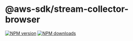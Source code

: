 # @aws-sdk/stream-collector-browser

[![NPM version](https://img.shields.io/npm/v/@aws-sdk/stream-collector-browser/preview.svg)](https://www.npmjs.com/package/@aws-sdk/stream-collector-browser)
[![NPM downloads](https://img.shields.io/npm/dm/@aws-sdk/stream-collector-browser.svg)](https://www.npmjs.com/package/@aws-sdk/stream-collector-browser)
